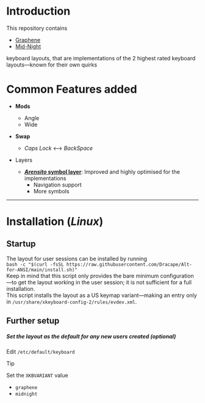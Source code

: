 # Introduction
This repository contains
- [Graphene](./layouts/graphene/README.md)
- [Mid-Night](./layouts/midnight/README.md)

keyboard layouts, that are implementations of the 2 highest rated keyboard layouts—known for their own quirks

# **Common** Features added
- **Mods**
  - Angle
  - Wide
- **Swap**
  - *Caps Lock* <—> *BackSpace*

- Layers
  - **[*Arensito* symbol layer](https://www.pvv.org/~hakonhal/main.cgi/keyboard "The homepage for the *Arensito* layout")**: Improved and highly optimised for the implementations
    - Navigation support
    - More symbols

---

# Installation (*Linux*)
## Startup
The layout for user sessions can be installed by running  
`bash -c "$(curl -fsSL https://raw.githubusercontent.com/Dracape/Alt-for-ANSI/main/install.sh)"`  
Keep in mind that this script only provides the bare minimum configuration—to get the layout working in the user session; it is not sufficient for a full installation.  
This script installs the layout as a US keymap variant—making an entry only in `/usr/share/xkeyboard-config-2/rules/evdev.xml`.


## Further setup
##### Set the layout as the default for any new users created (optional)
Edit `/etc/default/keyboard`
> [!TIP]
> Set the `XKBVARIANT` value
> - `graphene`
> - `midnight`

[^unpreserved-layer-keys/weird-layer-distro]: This layout treats *Shift* and *AltGr* as modifiers that are assigned to a thumb on each hand instead of layer switchers; Sometimes some keys are at unconfortable positions and thus, don't have a third key assigned to them.  
  In a typical layout, the 2nd keys would go to the 2nd layer; while in *Graphene*, if they are in the left side, they are put in the *Symbol* layer so that the alternate hand can be used so press it (for ergonomics)
